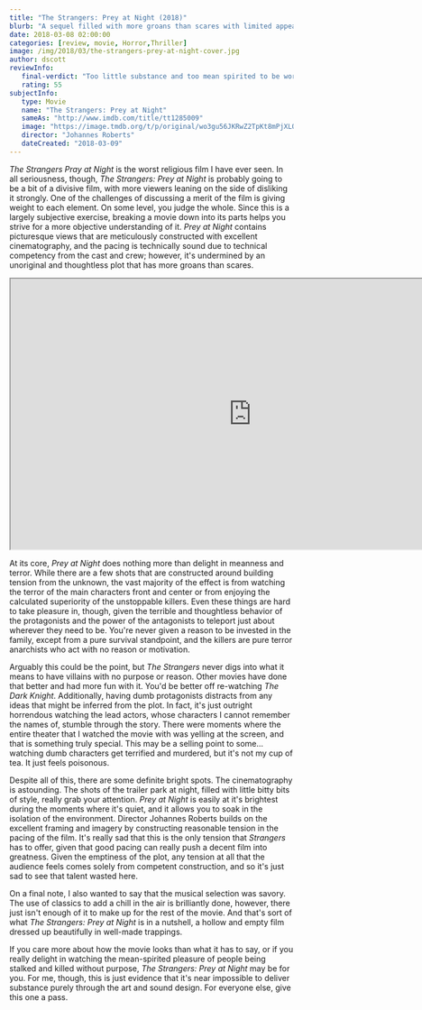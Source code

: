 ```yaml
---
title: "The Strangers: Prey at Night (2018)"
blurb: "A sequel filled with more groans than scares with limited appeal."
date: 2018-03-08 02:00:00
categories: [review, movie, Horror,Thriller]
image: /img/2018/03/the-strangers-prey-at-night-cover.jpg
author: dscott
reviewInfo:
   final-verdict: "Too little substance and too mean spirited to be worth your time."
   rating: 55
subjectInfo:
   type: Movie
   name: "The Strangers: Prey at Night"
   sameAs: "http://www.imdb.com/title/tt1285009"
   image: "https://image.tmdb.org/t/p/original/wo3gu56JKRwZ2TpKt8mPjXLQK23.jpg"
   director: "Johannes Roberts"
   dateCreated: "2018-03-09"
---
```



*The Strangers Pray at Night* is the worst religious film I have ever seen. In all seriousness, though, *The Strangers: Prey at Night* is probably going to be a bit of a divisive film, with more viewers leaning on the side of disliking it strongly. One of the challenges of discussing a merit of the film is giving weight to each element. On some level, you judge the whole. Since this is a largely subjective exercise, breaking a movie down into its parts helps you strive for a more objective understanding of it. *Prey at Night* contains picturesque views that are meticulously constructed with excellent cinematography, and the pacing is technically sound due to technical competency from the cast and crew; however, it's undermined by an unoriginal and thoughtless plot that has more groans than scares. 

<div class="videoWrapper">
    <iframe width="853" height="480" src="https://www.youtube.com/embed/91-Z20uttEk" allowfullscreen></iframe>
</div>

At its core, *Prey at Night* does nothing more than delight in meanness and terror. While there are a few shots that are constructed around building tension from the unknown, the vast majority of the effect is from watching the terror of the main characters front and center or from enjoying the calculated superiority of the unstoppable killers. Even these things are hard to take pleasure in, though, given the terrible and thoughtless behavior of the protagonists and the power of the antagonists to teleport just about wherever they need to be. You're never given a reason to be invested in the family, except from a pure survival standpoint, and the killers are pure terror anarchists who act with no reason or motivation.

Arguably this could be the point, but *The Strangers* never digs into what it means to have villains with no purpose or reason. Other movies have done that better and had more fun with it. You'd be better off re-watching *The Dark Knight*.  Additionally, having dumb protagonists distracts from any ideas that might be inferred from the plot. In fact, it's just outright horrendous watching the lead actors, whose characters I cannot remember the names of, stumble through the story. There were moments where the entire theater that I watched the movie with was yelling at the screen, and that is something truly special. This may be a selling point to some... watching dumb characters get terrified and murdered, but it's not my cup of tea. It just feels poisonous.

Despite all of this, there are some definite bright spots. The cinematography is astounding. The shots of the trailer park at night, filled with little bitty bits of style, really grab your attention. *Prey at Night* is easily at it's brightest during the moments where it's quiet, and it allows you to soak in the isolation of the environment. Director Johannes Roberts builds on the excellent framing and imagery by constructing reasonable tension in the pacing of the film. It's really sad that this is the only tension that *Strangers* has to offer, given that good pacing can really push a decent film into greatness. Given the emptiness of the plot, any tension at all that the audience feels comes solely from competent construction, and so it's just sad to see that talent wasted here. 

On a final note, I also wanted to say that the musical selection was savory. The use of classics to add a chill in the air is brilliantly done, however, there just isn't enough of it to make up for the rest of the movie. And that's sort of what *The Strangers: Prey at Night* is in a nutshell, a hollow and empty film dressed up beautifully in well-made trappings. 

If you care more about how the movie looks than what it has to say, or if you really delight in watching the mean-spirited pleasure of people being stalked and killed without purpose, *The Strangers: Prey at Night* may be for you. For me, though, this is just evidence that it's near impossible to deliver substance purely through the art and sound design. For everyone else, give this one a pass.